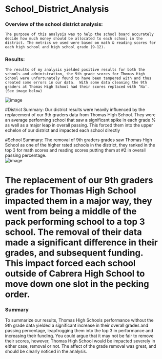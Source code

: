 # School_District_Analysis
### Overview of the school district analysis:
	The purpose of this analysis was to help the school board accurately decide how much money should be allocated to each school in the district. The metrics we used were based on math & reading scores for each high school and high school grade (9-12).  

### Results:
	The results of my analysis yielded positive results for both the schools and administration, the 9th grade scores for Thomas High School were unfortunately found to have been tampered with and thus created some errors in our data.  With some data cleaning the 9th graders at Thomas High School had their scores replaced with ‘Na’.  (See image below)
 
![image](https://user-images.githubusercontent.com/101610050/163744586-a340cf4b-ea60-4d67-8377-3ef7a50d6732.png)

#District Summary: Our district results were heavily influenced by the replacement of our 9th graders data from Thomas High School. They were an average performing school that saw a significant spike in each grade % as well as a major leap in overall passing. This forced them into the upper echelon of our district and impacted each school directly

#School Summary: The removal of 9th graders grades saw Thomas High School as one of the higher rated schools in the district, they ranked in the top 3 for math scores and reading scores putting them at #2 in overall passing percentage.  
 ![image](https://user-images.githubusercontent.com/101610050/163744574-d842597e-c123-41f7-a231-2b4f8e1db29a.png)


# The replacement of our 9th graders grades for Thomas High School impacted them in a major way, they went from being a middle of the pack performing school to a top 3 school. The removal of their data made a significant difference in their grades, and subsequent funding. This impact forced each school outside of Cabrera High School to move down one slot in the pecking order.

### Summary
To summarize our results, Thomas High Schools performance without the 9th grade data yielded a significant increase in their overall grades and passing percentage, leapfrogging them into the top 3 in performance and increasing their funding.  You could argue that it may not be fair to remove their scores, however, Thomas High School would be impacted severely in either case, removal or not.  The affect of the grade removal was great, and should be clearly noticed in the analysis.
